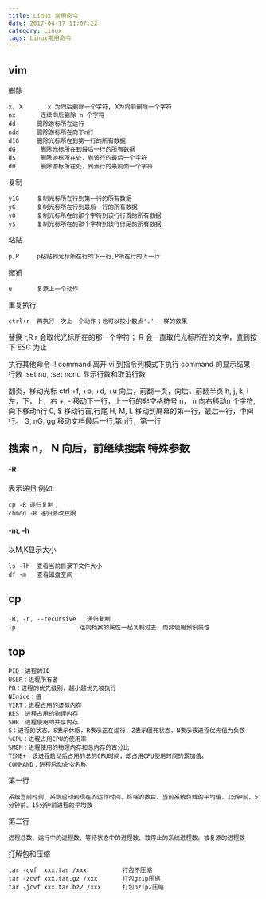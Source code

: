 ```yaml
---
title: Linux 常用命令
date: 2017-04-17 11:07:22
category: Linux
tags: Linux常用命令
---
```

vim
---
删除

	x, X	   x 为向后删除一个字符, X为向前删除一个字符
	nx		 连续向后删除 n 个字符
	dd 		删除游标所在这行
	ndd		删除游标所在向下n行
	d1G		删除光标所在到第一行的所有数据
	dG		 删除光标所在到最后一行的所有数据
	d$		 删除游标所在处，到该行的最后一个字符
	d0		 删除游标所在处，到该行的最前面一个字符

复制

	y1G		复制光标所在行到第一行的所有数据
	yG		复制光标所在行到最后一行的所有数据
	y0		复制光标所在的那个字符到该行行首的所有数据
	y$		复制光标所在的那个字符到该行行尾的所有数据

粘贴
	
	p,P		p粘贴到光标所在行的下一行,P所在行的上一行

撤销
	
	u		复原上一个动作

重复执行
	
	ctrl+r	再执行一次上一个动作；也可以按小数点'.' 一样的效果
	
替换
	r,R 	r 会取代光标所在的那一个字符； R 会一直取代光标所在的文字，直到按下 ESC 为止

执行其他命令
	:! command		离开 vi 到指令列模式下执行 command 的显示结果
行数
	:set nu, :set nonu 		显示行数和取消行数

翻页，移动光标
	ctrl +f, +b, +d, +u		 	向后，前翻一页，向后，前翻半页
	h, j, k, l				 	 左，下，上，右
	+, -							移动下一行，上一行的非空格符号
	n<space>， n<enter>			 向右移动n 个字符, 向下移动n行
	0, $						    移动行首,行尾
	H, M, L						 移动到屏幕的第一行，最后一行，中间行。
	G, nG, gg					   移动文档最后一行,第n行，第一行

搜索
	n， N					向后，前继续搜索
特殊参数
---
#### -R
表示递归,例如:
	
	cp -R 递归复制
	chmod -R 递归修改权限

#### -m, -h
以M,K显示大小
	
	ls -lh	查看当前目录下文件大小
	df -m	查看磁盘空间


cp
---
	-R, -r, --recursive   递归复制
	-p					连同档案的属性一起复制过去，而非使用预设属性
top
---
	PID：进程的ID
	USER：进程所有者
	PR：进程的优先级别，越小越优先被执行
	NInice：值
	VIRT：进程占用的虚拟内存
	RES：进程占用的物理内存
	SHR：进程使用的共享内存
	S：进程的状态。S表示休眠，R表示正在运行，Z表示僵死状态，N表示该进程优先值为负数
	%CPU：进程占用CPU的使用率
	%MEM：进程使用的物理内存和总内存的百分比
	TIME+：该进程启动后占用的总的CPU时间，即占用CPU使用时间的累加值。
	COMMAND：进程启动命令名称
第一行

	系统当前时刻、系统启动到现在的运作时间、终端的数目、当前系统负载的平均值，1分钟前、5分钟前、15分钟前进程的平均数
第二行

	进程总数、运行中的进程数、等待状态中的进程数、被停止的系统进程数、被复原的进程数

打解包和压缩
	
	tar -cvf  xxx.tar /xxx			打包不压缩
	tar -zcvf xxx.tar.gz /xxx		打包gzip压缩
	tar -jcvf xxx.tar.bz2 /xxx		打包bzip2压缩